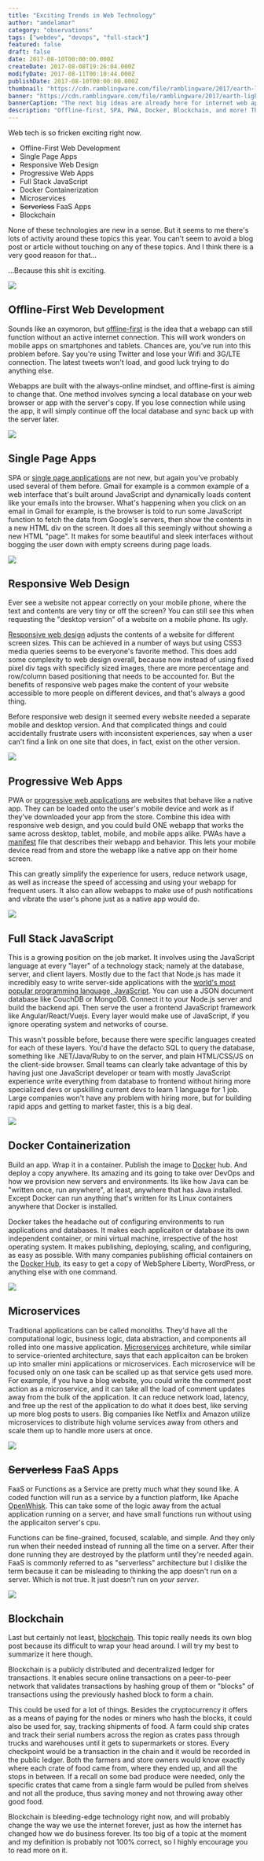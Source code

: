 ```yaml
---
title: "Exciting Trends in Web Technology"
author: "amdelamar"
category: "observations"
tags: ["webdev", "devops", "full-stack"]
featured: false
draft: false
date: 2017-08-10T00:00:00.000Z
createDate: 2017-08-08T19:26:04.000Z
modifyDate: 2017-08-11T00:10:44.000Z
publishDate: 2017-08-10T00:00:00.000Z
thumbnail: "https://cdn.ramblingware.com/file/ramblingware/2017/earth-lightbulb-1024.jpg"
banner: "https://cdn.ramblingware.com/file/ramblingware/2017/earth-lightbulb-1024.jpg"
bannerCaption: "The next big ideas are already here for internet web applications. (Photo Credit: piro4d)"
description: "Offline-first, SPA, PWA, Docker, Blockchain, and more! There are lots of trends growing right now that its getting hard to keep up."
---
```


Web tech is so fricken exciting right now.

*   Offline-First Web Development
*   Single Page Apps
*   Responsive Web Design
*   Progressive Web Apps
*   Full Stack JavaScript
*   Docker Containerization
*   Microservices
*   ~~Serverless~~ FaaS Apps
*   Blockchain

None of these technologies are new in a sense. But it seems to me there's lots of activity around these topics this year. You can't seem to avoid a blog post or article without touching on any of these topics. And I think there is a very good reason for that...

...Because this shit is exciting.

![](https://cdn.ramblingware.com/file/ramblingware/2017/icons/cloud-sync.png)

## Offline-First Web Development

Sounds like an oxymoron, but [offline-first](http://offlinefirst.org/) is the idea that a webapp can still function without an active internet connection. This will work wonders on mobile apps on smartphones and tablets. Chances are, you've run into this problem before. Say you're using Twitter and lose your Wifi and 3G/LTE connection. The latest tweets won't load, and good luck trying to do anything else.

Webapps are built with the always-online mindset, and offline-first is aiming to change that. One method involves syncing a local database on your web browser or app with the server's copy. If you lose connection while using the app, it will simply continue off the local database and sync back up with the server later.

![](https://cdn.ramblingware.com/file/ramblingware/2017/icons/dashboard-alt.png)

## Single Page Apps

SPA or [single page applications](https://en.wikipedia.org/wiki/Single-page_application) are not new, but again you've probably used several of them before. Gmail for example is a common example of a web interface that's built around JavaScript and dynamically loads content like your emails into the browser. What's happening when you click on an email in Gmail for example, is the browser is told to run some JavaScript function to fetch the data from Google's servers, then show the contents in a new HTML div on the screen. It does all this seemingly without showing a new HTML "page". It makes for some beautiful and sleek interfaces without bogging the user down with empty screens during page loads.

![](https://cdn.ramblingware.com/file/ramblingware/2017/icons/device-mobile-phone.png)

## Responsive Web Design

Ever see a website not appear correctly on your mobile phone, where the text and contents are very tiny or off the screen? You can still see this when requesting the "desktop version" of a website on a mobile phone. Its ugly.

[Responsive web design](https://en.wikipedia.org/wiki/Responsive_web_design) adjusts the contents of a website for different screen sizes. This can be achieved in a number of ways but using CSS3 media queries seems to be everyone's favorite method. This does add some complexity to web design overall, because now instead of using fixed pixel div tags with specificly sized images, there are more percentage and row/column based positioning that needs to be accounted for. But the benefits of responsive web pages make the content of your website accessible to more people on different devices, and that's always a good thing.

Before responsive web design it seemed every website needed a separate mobile and desktop version. And that complicated things and could accidentally frustrate users with inconsistent experiences, say when a user can't find a link on one site that does, in fact, exist on the other version.

![](https://cdn.ramblingware.com/file/ramblingware/2017/icons/cloud-down.png)

## Progressive Web Apps

PWA or [progressive web applications](https://en.wikipedia.org/wiki/Progressive_web_app) are websites that behave like a native app. They can be loaded onto the user's mobile device and work as if they've downloaded your app from the store. Combine this idea with responsive web design, and you could build ONE webapp that works the same across desktop, tablet, mobile, and mobile apps alike. PWAs have a [manifest](https://developers.google.com/web/fundamentals/engage-and-retain/web-app-manifest/) file that describes their webapp and behavior. This lets your mobile device read from and store the webapp like a native app on their home screen.

This can greatly simplify the experience for users, reduce network usage, as well as increase the speed of accessing and using your webapp for frequent users. It also can allow webapps to make use of push notifications and vibrate the user's phone just as a native app would do.

![](https://cdn.ramblingware.com/file/ramblingware/2017/icons/layers.png)

## Full Stack JavaScript

This is a growing position on the job market. It involves using the JavaScript language at every "layer" of a technology stack; namely at the database, server, and client layers. Mostly due to the fact that Node.js has made it incredibly easy to write server-side applications with the [world's most popular programming language, JavaScript](https://insights.stackoverflow.com/survey/2017#technology-programming-languages). You can use a JSON document database like CouchDB or MongoDB. Connect it to your Node.js server and build the backend api. Then serve the user a frontend JavaScript framework like Angular/React/Vuejs. Every layer would make use of JavaScript, if you ignore operating system and networks of course.

This wasn't possible before, because there were specific languages created for each of these layers. You'd have the defacto SQL to query the database, something like .NET/Java/Ruby to on the server, and plain HTML/CSS/JS on the client-side browser. Small teams can clearly take advantage of this by having just one JavaScript developer or team with mostly JavaScript experience write everything from database to frontend without hiring more specialized devs or upskilling current devs to learn 1 language for 1 job. Large companies won't have any problem with hiring more, but for building rapid apps and getting to market faster, this is a big deal.

![](https://cdn.ramblingware.com/file/ramblingware/2017/icons/brick.png)

## Docker Containerization

Build an app. Wrap it in a container. Publish the image to [Docker](https://www.docker.com/) hub. And deploy a copy anywhere. Its amazing and its going to take over DevOps and how we provision new servers and environments. Its like how Java can be "written once, run anywhere", at least, anywhere that has Java installed. Except Docker can run anything that's written for its Linux containers anywhere that Docker is installed.

Docker takes the headache out of configuring environments to run applications and databases. It makes each applicaiton or database its own independent container, or mini virtual machine, irrespective of the host operating system. It makes publishing, deploying, scaling, and configuring, as easy as possible. With many companies publishing official containers on the [Docker Hub](https://hub.docker.com/explore/), its easy to get a copy of WebSphere Liberty, WordPress, or anything else with one command.

![](https://cdn.ramblingware.com/file/ramblingware/2017/icons/cogs.png)

## Microservices

Traditional applications can be called monoliths. They'd have all the computational logic, business logic, data abstraction, and components all rolled into one massive application. [Microservices](https://en.wikipedia.org/wiki/Microservices) architeture, while similar to service-oriented architecture, says that each applicaiton can be broken up into smaller mini applications or microservices. Each microservice will be focused only on one task can be scalled up as that service gets used more. For example, if you have a blog website, you could write the comment post action as a microservice, and it can take all the load of comment updates away from the bulk of the application. It can reduce network load, latency, and free up the rest of the application to do what it does best, like serving up more blog posts to users. Big companies like Netflix and Amazon utilize microservices to distribute high volume services away from others and scale them up to handle more users at once.

![](https://cdn.ramblingware.com/file/ramblingware/2017/icons/calculator.png)

## ~~Serverless~~ FaaS Apps

FaaS or Functions as a Service are pretty much what they sound like. A coded function will run as a service by a function platform, like Apache [OpenWhisk](https://openwhisk.incubator.apache.org/). This can take some of the logic away from the actual application running on a server, and have small functions run without using the applicaiton server's cpu.

Functions can be fine-grained, focused, scalable, and simple. And they only run when their needed instead of running all the time on a server. After their done running they are destroyed by the platform until they're needed again. FaaS is commonly referred to as "serverless" architecture but I dislike the term because it can be misleading to thinking the app doesn't run on a server. Which is not true. It just doesn't run on _your server_.

![](https://cdn.ramblingware.com/file/ramblingware/2017/icons/bitcoin.png)

## Blockchain

Last but certainly not least, [blockchain](https://en.wikipedia.org/wiki/Blockchain). This topic really needs its own blog post because its difficult to wrap your head around. I will try my best to summarize it here though.

Blockchain is a publicly distributed and decentralized ledger for transactions. It enables secure online transactions on a peer-to-peer network that validates transactions by hashing group of them or "blocks" of transactions using the previously hashed block to form a chain.

This could be used for a lot of things. Besides the cryptocurrency it offers as a means of paying for the nodes or miners who hash the blocks, it could also be used for, say, tracking shipments of food. A farm could ship crates and track their serial numbers across the region as crates pass through trucks and warehouses until it gets to supermarkets or stores. Every checkpoint would be a transaction in the chain and it would be recorded in the public ledger. Both the farmers and store owners would know exactly where each crate of food came from, where they ended up, and all the stops in between. If a recall on some bad produce were needed, only the specific crates that came from a single farm would be pulled from shelves and not all the produce, thus saving money and not throwing away other good food.

Blockchain is bleeding-edge technology right now, and will probably change the way we use the internet forever, just as how the internet has changed how we do business forever. Its too big of a topic at the moment and my definition is probably not 100% correct, so I highly encourage you to read more on it.
